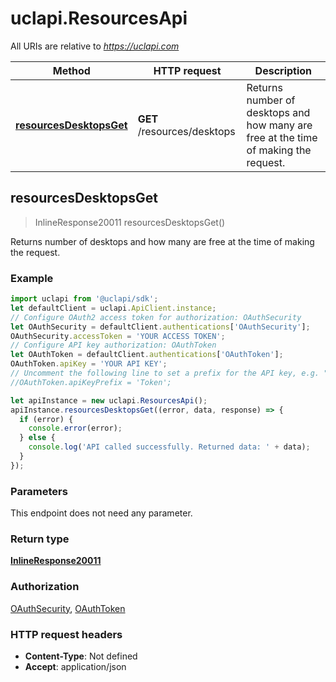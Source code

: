 # uclapi.ResourcesApi

All URIs are relative to *https://uclapi.com*

Method | HTTP request | Description
------------- | ------------- | -------------
[**resourcesDesktopsGet**](ResourcesApi.md#resourcesDesktopsGet) | **GET** /resources/desktops | Returns number of desktops and how many are free at the time of making the request.



## resourcesDesktopsGet

> InlineResponse20011 resourcesDesktopsGet()

Returns number of desktops and how many are free at the time of making the request.

### Example

```javascript
import uclapi from '@uclapi/sdk';
let defaultClient = uclapi.ApiClient.instance;
// Configure OAuth2 access token for authorization: OAuthSecurity
let OAuthSecurity = defaultClient.authentications['OAuthSecurity'];
OAuthSecurity.accessToken = 'YOUR ACCESS TOKEN';
// Configure API key authorization: OAuthToken
let OAuthToken = defaultClient.authentications['OAuthToken'];
OAuthToken.apiKey = 'YOUR API KEY';
// Uncomment the following line to set a prefix for the API key, e.g. "Token" (defaults to null)
//OAuthToken.apiKeyPrefix = 'Token';

let apiInstance = new uclapi.ResourcesApi();
apiInstance.resourcesDesktopsGet((error, data, response) => {
  if (error) {
    console.error(error);
  } else {
    console.log('API called successfully. Returned data: ' + data);
  }
});
```

### Parameters

This endpoint does not need any parameter.

### Return type

[**InlineResponse20011**](InlineResponse20011.md)

### Authorization

[OAuthSecurity](../README.md#OAuthSecurity), [OAuthToken](../README.md#OAuthToken)

### HTTP request headers

- **Content-Type**: Not defined
- **Accept**: application/json


